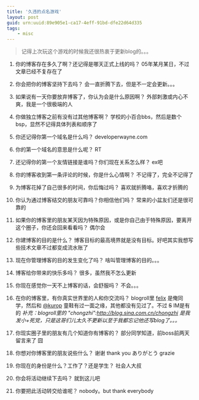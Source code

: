 ```yaml
---
title: '久违的点名游戏'
layout: post
guid: urn:uuid:89e905e1-ca17-4eff-91bd-dfe22d64d335
tags:
    - misc
---
```


> 记得上次玩这个游戏的时候我还很热衷于更新blog的。。。

1. 你的博客存在多久了啊？还记得是哪天正式上线的吗？
05年某月某日，不过文章已经不复存在了

2. 你会把你的博客坚持下去吗？
会一直折腾下去，但是不一定会更新。。。

3. 如果说有一天你要放弃博客了，你认为会是什么原因啊？
外部刺激或内心不爽，我是一个很极端的人

4. 你做独立博客之前有没有过其他博客啊？
学校的小百合bbs，然后是数个bsp，显然不记得具体列表和顺序了

5. 你还记得你第一个域名是什么吗？
developerwayne.com

6. 你的第一个域名的意思是什么呢？
RT

7. 还记得你的第一个友情链接是谁吗？你们现在关系怎么样？
ex吧

8. 你的博客收到第一条评论的时候，你是什么心情啊？
不记得了，完全不记得了

9. 为博客花掉了自己很多的时间，你后悔过吗？
喜欢就折腾咯，喜欢才折腾的

10. 你认为通过博客结交的朋友可靠吗？你相信他们吗？
常来的小盆友们还是很可靠的

11. 如果你的博客里的朋友某天因为特殊原因，或是你自己由于特殊原因，要离开这个圈子，你还会回来看看吗？
偶尔会

12. 你建博客的目的是什么？
博客目标的最高境界就是没有目标。好吧其实我想写些技术文章不过都变成流水账了

13. 现在你管理博客的目的发生变化了吗？
啥叫管理博客的目的。。。

14. 博客给你带来的快乐多吗？
很多，虽然我不怎么更新

15. 你现在感觉你一天不上博客的话，会舒服吗？
不会。。。

16. 在你的博客里，有你真实世界里的人和你交流吗？
blogroll里 [felix](http://boke.name/citizen/) 是俺同学，然后和 [@kurop](http://flyku.ro) 童鞋有过一面之缘，其他都没有见过了。不过 <del>S</del> IM是有的
*补充：blogroll里的 "chongzhi":http://blog.sina.com.cn/chongzhi 是我发小+死党，只是这哥们儿太久不更新以至于我都忘记他还写blog了。。。*

17. 你现实圈子里的朋友有几个知道你有博客的？
部分同学知道，前boss前两天留言来了 囧

18. 你想对你博客里的朋友说些什么？
谢谢 thank you ありがとう grazie

19. 你现在的身份是什么？工作了？还是学生？
社会人大叔

20. 你会将活动继续下去吗？
就到这儿吧

21. 你要把此活动转交给谁呢？
nobody。but thank everybody

